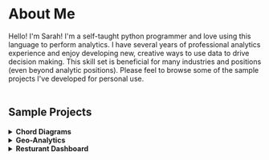 # About Me
Hello! I'm Sarah! I'm a self-taught python programmer and love using this language to perform analytics. I have several years of professional analytics experience and enjoy developing new, creative ways to use data to drive decision making. This skill set is beneficial for many industries and positions (even beyond analytic positions). Please feel to browse some of the sample projects I've developed for personal use.  
<br>
## Sample Projects
<details>
<summary><b>Chord Diagrams</b></summary>
<p>
Here's an example of a chord diagram which is a type of advanced text analytics visualization. It is a helpful tool that can highlight patterns and associations in a given type of text. It can be used in many different types of applications. The picture below visualizes the text from an article about the Super Mario movie. The chart is interactive in it's html format.
</p>

![chord_diagram](https://user-images.githubusercontent.com/101348209/226196173-1bdcadc4-cb02-4f62-adcf-1a1faf359f87.PNG)

<br>
</details>

<details>
<summary><b>Geo-Analytics</b></summary>

<p>
Here's an example of a map plot I made using hypothetical data to show user age by location. The circles on the chart show where participants are located by city. The size of the circle represents the amount of people in that city. The bigger the circle the more people. The color of the circle shows average participant age ranging from 20 - 70 (blue - yellow, respectively). Similarly to the above example, this chart is interactive in it's html format.
</p>
  
![chord_diagram](https://user-images.githubusercontent.com/101348209/226196173-1bdcadc4-cb02-4f62-adcf-1a1faf359f87.PNG)
<br>
</details>

<details>
<summary><b> Resturant Dashboard </b></summary>
<p>
Have you ever been indecisive on what you want to eat? Or maybe, you know you want to try a new resturant but aren't sure what to try. I built a two part dashboard to address these problems.
</p>

<b>Part 1: Scraping all pages of yelp based on a type of resturant </b>
<br>
To be added soon!
<br>
<br>
<b>Part 2: Detailed analytics of a specific resturant</b>
<br>
To be added soon!
</details>
